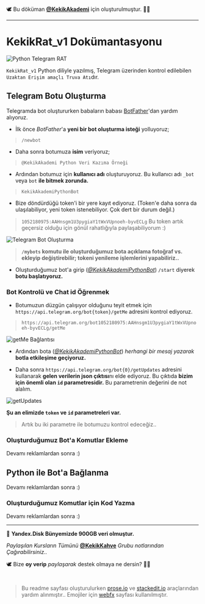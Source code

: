🕊 Bu döküman [**@KekikAkademi**](https://t.me/KekikAkademi "Telegram: @KekikAkademi") için oluşturulmuştur. ✌🏼
________________________________
# KekikRat_v1 Dokümantasyonu
![Python Telegram RAT](https://raw.githubusercontent.com/KekikAkademi/KekikPython/master/11-KekikTelegram/images/kapak.jpg "Python Telegram RAT")

`KekikRat_v1` Python diliyle yazılmış, Telegram üzerinden kontrol edilebilen `Uzaktan Erişim amaçlı Truva Atı`dır.

## Telegram Botu Oluşturma
Telegramda bot oluştururken babaların babası [BotFather](https://t.me/BotFather)'dan yardım alıyoruz.

- İlk önce *BotFather*'a **yeni bir bot oluşturma isteği** yolluyoruz;
>`/newbot`
- Daha sonra botumuza **isim** veriyoruz;
>`@KekikAkademi Python Veri Kazıma Örneği`
- Ardından botumuz için **kullanıcı adı** oluşturuyoruz. Bu kullanıcı adı `_bot` veya `bot` **ile bitmek zorunda.**
>`KekikAkademiPythonBot`
- Bize döndürdüğü token'i bir yere kayıt ediyoruz. (Token'e daha sonra da ulaşılabiliyor, yeni token istenebiliyor. Çok dert bir durum değil.)
>`1052180975:AAHnsgm1U3pygiaY1tWxVUpnoeh-byvECLg`
>Bu token artık geçersiz olduğu için gönül rahatlığıyla paylaşabiliyorum :)

![Telegram Bot Oluşturma](https://raw.githubusercontent.com/KekikAkademi/KekikPython/master/11-KekikTelegram/images/Telegram-Bot-Olusturma.png)

> **`/mybots` komutu ile oluşturduğumuz bota açıklama fotoğraf vs. ekleyip değiştirebilir; tokeni yenileme işlemlerini yapabiliriz..**

- Oluşturduğumuz bot'a girip (*[@KekikAkademiPythonBot](https://t.me/KekikAkademiPythonBot)*)  `/start` diyerek **botu başlatıyoruz.**

### Bot Kontrolü ve Chat id Öğrenmek
- Botumuzun düzgün çalışıyor olduğunu teyit etmek için `https://api.telegram.org/bot{token}/getMe` adresini kontrol ediyoruz.

>`https://api.telegram.org/bot1052180975:AAHnsgm1U3pygiaY1tWxVUpnoeh-byvECLg/getMe`

![getMe Bağlantısı](https://raw.githubusercontent.com/KekikAkademi/KekikPython/master/11-KekikTelegram/images/getMe.png)

- Ardından bota (*[@KekikAkademiPythonBot](https://t.me/KekikAkademiPythonBot)*) *herhangi bir mesaj yazarak* **botla etkileşime geçiyoruz.**

- Daha sonra `https://api.telegram.org/bot{0}/getUpdates` adresini kullanarak **gelen verilerin json çıktısı**nı elde ediyoruz.  Bu çıktıda **bizim için önemli olan `id` parametresidir.** Bu parametrenin değerini de not alalım.

![getUpdates](https://raw.githubusercontent.com/KekikAkademi/KekikPython/master/11-KekikTelegram/images/getUpdates.png)

**Şu an elimizde `token` ve `id` parametreleri var.** 
> Artık bu iki parametre ile botumuzu kontrol edeceğiz..

### Oluşturduğumuz Bot'a Komutlar Ekleme
Devamı reklamlardan sonra :)

## Python ile Bot'a Bağlanma
Devamı reklamlardan sonra :)

### Oluşturduğumuz Komutlar için Kod Yazma
Devamı reklamlardan sonra :)

________________________________
📃 **Yandex.Disk Bünyemizde 900GB veri olmuştur.**

_Paylaşılan Kursların Tümünü_ [**@KekikKahve**](https://t.me/KekikKahve) _Grubu notlarından Çağırabilirsiniz.._

🕊️ Bize **oy verip** _paylaşarak_ destek olmaya ne dersin? ✌🏼
#
> Bu readme sayfası oluşturulurken [prose.io](http://prose.io/ "prose.io") ve [stackedit.io](https://stackedit.io/app "stackedit.io") araçlarından yardım alınmıştır..
> Emojiler için [webfx](https://www.webfx.com/tools/emoji-cheat-sheet/ "Emoji Cheat Sheet") sayfası kullanılmıştır.
